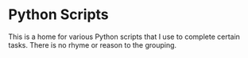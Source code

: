 # Python Scripts

This is a home for various Python scripts that I use to complete certain tasks. There is no rhyme or reason to the grouping.
